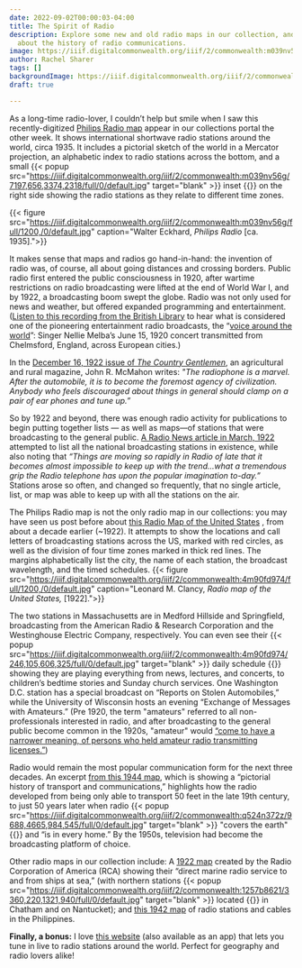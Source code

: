 ```yaml
---
date: 2022-09-02T00:00:03-04:00
title: The Spirit of Radio
description: Explore some new and old radio maps in our collection, and learn a bit
  about the history of radio communications.
image: https://iiif.digitalcommonwealth.org/iiif/2/commonwealth:m039nv56g/225,1645,6132,2891/1200,/0/default.jpg
author: Rachel Sharer
tags: []
backgroundImage: https://iiif.digitalcommonwealth.org/iiif/2/commonwealth:m039nv56g/225,1645,6132,2891/1200,/0/default.jpg
draft: true

---
```

As a long-time radio-lover, I couldn’t help but smile when I saw this recently-digitized [Philips Radio map](https://collections.leventhalmap.org/search/commonwealth:xs55q1091) appear in our collections portal the other week. It shows international shortwave radio stations around the world, circa 1935. It includes a pictorial sketch of the world in a Mercator projection, an alphabetic index to radio stations across the bottom, and a small {{< popup src="https://iiif.digitalcommonwealth.org/iiif/2/commonwealth:m039nv56g/7197,656,3374,2318/full/0/default.jpg"  target="blank" >}} inset {{</popup>}} on the right side showing the radio stations as they relate to different time zones.

{{< figure src="https://iiif.digitalcommonwealth.org/iiif/2/commonwealth:m039nv56g/full/1200,/0/default.jpg" caption="Walter Eckhard, _Philips Radio_ \[ca. 1935\].">}}

It makes sense that maps and radios go hand-in-hand: the invention of radio was, of course, all about going distances and crossing borders. Public radio first entered the public consciousness in 1920, after wartime restrictions on radio broadcasting were lifted at the end of World War I, and by 1922, a broadcasting boom swept the globe. Radio was not only used for news and weather, but offered expanded programming and entertainment. ([Listen to this recording from the British Library](https://www.bl.uk/collection-items/nellie-melba-singing-home-sweet-home) to hear what is considered one of the pioneering entertainment radio broadcasts, the “[voice around the world](https://earlyradiohistory.us/1920vox.htm)”: Singer Nellie Melba’s June 15, 1920 concert transmitted from Chelmsford, England, across European cities.)

In the [December 16, 1922 issue of _The Country Gentlemen_](https://babel.hathitrust.org/cgi/pt?id=osu.32435057764870&view=1up&seq=925&skin=2021), an agricultural and rural magazine, John R. McMahon writes: _"The radiophone is a marvel. After the automobile, it is to become the foremost agency of civilization. Anybody who feels discouraged about things in general should clamp on a pair of ear phones and tune up.”_

So by 1922 and beyond, there was enough radio activity for publications to begin putting together lists — as well as maps—of stations that were broadcasting to the general public. [A Radio News article in March, 1922](https://earlyradiohistory.us/1922hear.htm) attempted to list all the national broadcasting stations in existence, while also noting that _“Things are moving so rapidly in Radio of late that it becomes almost impossible to keep up with the trend...what a tremendous grip the Radio telephone has upon the popular imagination to-day.”_ Stations arose so often, and changed so frequently, that no single article, list, or map was able to keep up with all the stations on the air.

The Philips Radio map is not the only radio map in our collections: you may have seen us post before about [this Radio Map of the United States](https://collections.leventhalmap.org/search/commonwealth:4m90fd96v) , from about a decade earlier (\~1922). It attempts to show the locations and call letters of broadcasting stations across the US, marked with red circles, as well as the division of four time zones marked in thick red lines. The margins alphabetically list the city, the name of each station, the broadcast wavelength, and the timed schedules. {{< figure src="https://iiif.digitalcommonwealth.org/iiif/2/commonwealth:4m90fd974/full/1200,/0/default.jpg" caption="Leonard M. Clancy, _Radio map of the United States,_ \[1922\].">}}

The two stations in Massachusetts are in Medford Hillside and Springfield, broadcasting from the American Radio & Research Corporation and the Westinghouse Electric Company, respectively. You can even see their {{< popup src="https://iiif.digitalcommonwealth.org/iiif/2/commonwealth:4m90fd974/246,105,606,325/full/0/default.jpg"  target="blank" >}} daily schedule {{</popup>}} showing they are playing everything from news, lectures, and concerts, to children’s bedtime stories and Sunday church services. One Washington D.C. station has a special broadcast on “Reports on Stolen Automobiles,” while the University of Wisconsin hosts an evening “Exchange of Messages with Amateurs.” (Pre 1920, the term "amateurs" referred to all non-professionals interested in radio, and after broadcasting to the general public become common in the 1920s, "amateur" would [“come to have a narrower meaning, of persons who held amateur radio transmitting licenses.”](https://earlyradiohistory.us/sec015.htm))

Radio would remain the most popular communication form for the next three decades. An excerpt [from this 1944 map](https://collections.leventhalmap.org/search/commonwealth:q524n371p), which is showing a “pictorial history of transport and communications,” highlights how the radio developed from being only able to transport 50 feet in the late 19th century, to just 50 years later when radio {{< popup src="https://iiif.digitalcommonwealth.org/iiif/2/commonwealth:q524n372z/9688,4665,984,545/full/0/default.jpg"  target="blank" >}} "covers the earth" {{</popup>}} and “is in every home.” By the 1950s, television had become the broadcasting platform of choice.

Other radio maps in our collection include: A [1922 map](https://collections.leventhalmap.org/search/commonwealth:1257b861r) created by the Radio Corporation of America (RCA) showing their “direct marine radio service to and from ships at sea,” (with northern stations {{< popup src="https://iiif.digitalcommonwealth.org/iiif/2/commonwealth:1257b8621/3360,220,1321,940/full/0/default.jpg"  target="blank" >}} located {{</popup>}} in Chatham and on Nantucket); and [this 1942 map](https://collections.leventhalmap.org/search/commonwealth:0z709771m) of radio stations and cables in the Philippines.

**Finally, a bonus:** I love [this website](http://radio.garden/visit/madison-wi/1UcAQN3y) (also available as an app) that lets you tune in live to radio stations around the world. Perfect for geography and radio lovers alike!